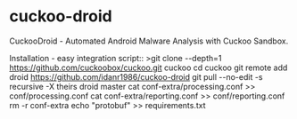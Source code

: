 # cuckoo-droid
CuckooDroid - Automated Android Malware Analysis with Cuckoo Sandbox.

Installation - easy integration script::
    >git clone --depth=1 https://github.com/cuckoobox/cuckoo.git cuckoo
	cd cuckoo
	git remote add droid https://github.com/idanr1986/cuckoo-droid
	git pull --no-edit -s recursive -X theirs droid master 
	cat conf-extra/processing.conf >> conf/processing.conf
	cat conf-extra/reporting.conf >> conf/reporting.conf
	rm -r conf-extra
	echo "protobuf" >> requirements.txt

